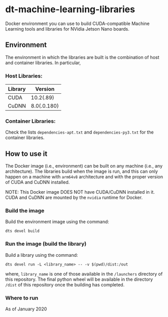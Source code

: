 # dt-machine-learning-libraries
Docker environment you can use to build CUDA-compatible Machine Learning tools and libraries for NVidia Jetson Nano boards.


## Environment

The environment in which the libraries are built is the combination of host and container
libraries. In particular,

### Host Libraries:

| Library   | Version       |
| --------- | ------------- |
| CUDA      | 10.2(.89)     |
| CuDNN     | 8.0(.0.180)   |

### Container Libraries:

Check the lists `dependencies-apt.txt` and `dependencies-py3.txt` for the container libraries.


## How to use it

The Docker image (i.e., environment) can be built on any machine (i.e., any architecture).
The libraries build when the image is run, and this can only happen on a machine with `arm64v8` 
architecture and with the proper version of CUDA and CuDNN installed.

NOTE: This Docker image DOES NOT have CUDA/CuDNN installed in it. CUDA and CuDNN are mounted
by the `nvidia` runtime for Docker.

### Build the image

Build the environment image using the command:

```shell
dts devel build
```

### Run the image (build the library)

Build a library using the command:

```shell
dts devel run -L <library_name> -- -v $(pwd)/dist:/out
```

where, `library_name` is one of those available in the 
`/launchers` directory of this repository.
The final python wheel will be available in the directory
`/dist` of this repository once the building has completed.

### Where to run

As of January 2020
